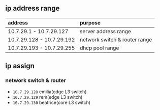 ## ip address range

| address | purpose |
| :- | :- |
| 10.7.29.1 - 10.7.29.127 | server address range |
| 10.7.29.128 - 10.7.29.192 | network switch & router range |
| 10.7.29.193 - 10.7.29.255 | dhcp pool range |

## ip assign

### network switch & router

- `10.7.29.128`  emilia(edge L3 switch)
- `10.7.29.129`  rem(edge L3 switch)
- `10.7.29.130`  beatrice(core L3 switch)
